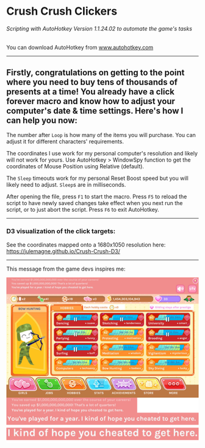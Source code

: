 # Crush Crush Clickers
###### Scripting with AutoHotkey Version 1.1.24.02 to automate the game's tasks

You can download AutoHotkey from www.autohotkey.com

---

## Firstly, congratulations on getting to the point where you need to buy tens of thousands of presents at a time!  You already have a click forever macro and know how to adjust your computer's date & time settings.  Here's how I can help you now:

The number after `Loop` is how many of the items you will purchase.  You can adjust it for different characters' requirements.

The coordinates I use work for my personal computer's resolution and likely will not work for yours.  Use AutoHotkey > WindowSpy function to get the coordinates of Mouse Position using Relative (default).  

The `Sleep` timeouts work for my personal Reset Boost speed but you will likely need to adjust.  `Sleep`s are in milliseconds. 

After opening the file, press `F1` to start the macro.  Press `F5` to reload the script to have newly saved changes take effect when you next run the script, or to just abort the script.  Press `F6` to exit AutoHotkey.

---

### D3 visualization of the click targets:

See the coordinates mapped onto a 1680x1050 resolution here: https://julemagne.github.io/Crush-Crush-D3/

---

This message from the game devs inspires me:

![screenshot](https://raw.githubusercontent.com/julemagne/Crush-Crush-Clickers/master/chillafgamedevs.jpg "Screenshot")
